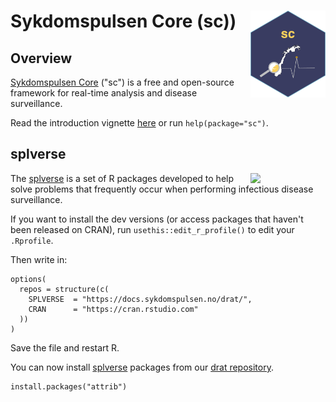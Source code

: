 # Sykdomspulsen Core (sc)) <a href="https://docs.sykdomspulsen.no/sc"><img src="man/figures/logo.png" align="right" width="120" /></a>

## Overview 

[Sykdomspulsen Core](https://docs.sykdomspulsen.no/sc) ("sc") is a free and open-source framework for real-time analysis and disease surveillance.

Read the introduction vignette [here](https://docs.sykdomspulsen.no/sc/articles/sc.html) or run `help(package="sc")`.

## splverse

<a href="https://docs.sykdomspulsen.no/packages"><img src="https://docs.sykdomspulsen.no/packages/splverse.png" align="right" width="120" /></a>

The [splverse](https://docs.sykdomspulsen.no/packages) is a set of R packages developed to help solve problems that frequently occur when performing infectious disease surveillance.

If you want to install the dev versions (or access packages that haven't been released on CRAN), run `usethis::edit_r_profile()` to edit your `.Rprofile`. 

Then write in:

```
options(
  repos = structure(c(
    SPLVERSE  = "https://docs.sykdomspulsen.no/drat/",
    CRAN      = "https://cran.rstudio.com"
  ))
)
```

Save the file and restart R.

You can now install [splverse](https://docs.sykdomspulsen.no/packages) packages from our [drat repository](https://docs.sykdomspulsen.no/drat).

```
install.packages("attrib")
```
